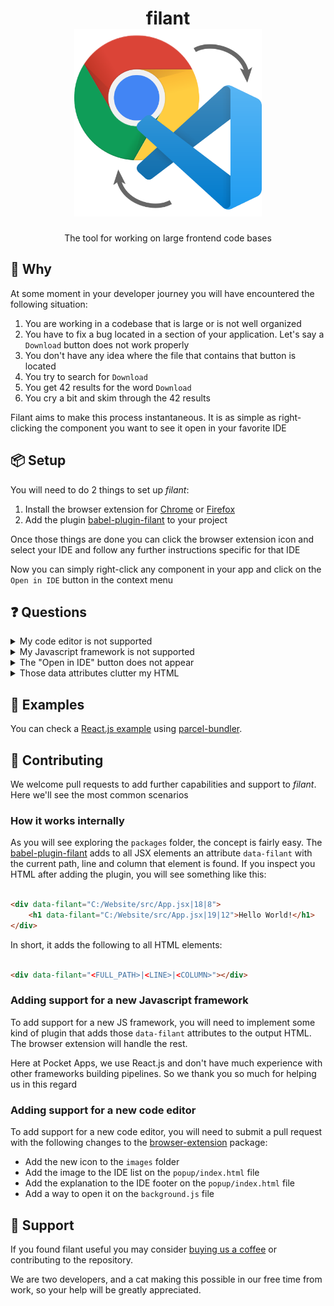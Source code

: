 <h1 align="center">
   filant
   <br>
   <img src="./assets/logo.png" alt="filant logo" width="300" >
   <br>
</h1>

<p align="center">The tool for working on large frontend code bases</p>

## 🧠 Why

At some moment in your developer journey you will have encountered the following situation:

1. You are working in a codebase that is large or is not well organized
2. You have to fix a bug located in a section of your application. Let's say a `Download` button does not work properly
3. You don't have any idea where the file that contains that button is located
4. You try to search for `Download`
5. You get 42 results for the word `Download`
6. You cry a bit and skim through the 42 results

Filant aims to make this process instantaneous. It is as simple as right-clicking the component you want to see it open in your favorite IDE

## 📦 Setup

You will need to do 2 things to set up _filant_:

1. Install the browser extension for [Chrome]() or [Firefox]()
2. Add the plugin [babel-plugin-filant](/packages/babel-plugin-filant) to your project

Once those things are done you can click the browser extension icon and select your IDE and follow any further instructions specific for that IDE

Now you can simply right-click any component in your app and click on the `Open in IDE` button in the context menu

## ❓ Questions

<details>
<summary>My code editor is not supported</summary>
We tried to support all major code editors. If you think you can help adding your IDE, head over to the <a href="#-contributing">contributing section</a>
</details>

<details>
<summary>My Javascript framework is not supported</summary>
We are not experts on other Javascript frameworks. But we are more than welcome to accept pull requests and suggestions
on how to make filant work with other frameworks. If you think you can help, head over the <a href="#-contributing">contributing section</a>
</details>

<details>
<summary>The "Open in IDE" button does not appear</summary>
Check that all of your HTML elements have a `data-filant` attribute
The option will not appear if the element you are clicking on does not have the attribute
</details>

<details>
<summary>Those data attributes clutter my HTML</summary>
We plan in the future to add the data attributes differently to make the HTML less cluttered
However, this is not a priority right now since adding support for other frameworks is more important right now
Feel free to submit pull requests or issues on how to improve this.
</details>

## 📜 Examples

You can check a [React.js example](/examples/example-react) using [parcel-bundler](https://parceljs.org/).

## 👋 Contributing

We welcome pull requests to add further capabilities and support to _filant_. Here we'll see the most common scenarios

### How it works internally

As you will see exploring the `packages` folder, the concept is fairly easy. The
[babel-plugin-filant](/packages/babel-plugin-filant) adds to all JSX elements an attribute `data-filant` with the current path, line and column that element is
found. If you inspect you HTML after adding the plugin, you will see something like this:

```html

<div data-filant="C:/Website/src/App.jsx|18|8">
    <h1 data-filant="C:/Website/src/App.jsx|19|12">Hello World!</h1>
</div>
```

In short, it adds the following to all HTML elements:

```html

<div data-filant="<FULL_PATH>|<LINE>|<COLUMN>"></div>
```

### Adding support for a new Javascript framework

To add support for a new JS framework, you will need to implement some kind of plugin that adds those `data-filant`
attributes to the output HTML. The browser extension will handle the rest.

Here at Pocket Apps, we use React.js and don't have much experience with other frameworks building pipelines. So we thank you so much for helping us in this
regard

### Adding support for a new code editor

To add support for a new code editor, you will need to submit a pull request with the following changes to the
[browser-extension](/packages/browser-extension) package:

- Add the new icon to the `images` folder
- Add the image to the IDE list on the `popup/index.html` file
- Add the explanation to the IDE footer on the `popup/index.html` file
- Add a way to open it on the `background.js` file

## 💖 Support

If you found filant useful you may consider [buying us a coffee](https://buymeacoffee.com/pocketapps) or contributing to the repository.

We are two developers, and a cat making this possible in our free time from work, so your help will be greatly appreciated.
